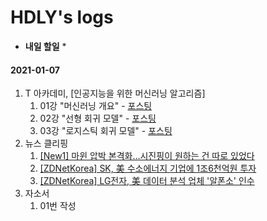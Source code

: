 # HDLY's logs



* <b>내일 할일</b>
  * 



#### 2021-01-07

1. T 아카데미, [인공지능을 위한 머신러닝 알고리즘]
   1. 01강 "머신러닝 개요" - <a href="https://blog.naver.com/handuelly/222199342602">포스팅</a>
   2. 02강 "선형 회귀 모델" - <a href="https://blog.naver.com/handuelly/222199383159">포스팅</a>
   3. 03강 "로지스틱 회귀 모델" - <a href="https://blog.naver.com/handuelly/222199410046">포스팅</a>
2. 뉴스 클리핑
   1. <a href="https://blog.naver.com/handuelly/222199618503">[New1] 마윈 압박 본격화…시진핑이 원하는 건 따로 있었다</a>
   2. <a href="https://blog.naver.com/handuelly/222199634531">[ZDNetKorea] SK, 美 수소에너지 기업에 1조6천억원 투자</a>
   3. <a href="https://blog.naver.com/handuelly/222199649877">[ZDNetKorea] LG전자, 美 데이터 분석 업체 '알폰소' 인수</a>
3. 자소서
   1. 01번 작성

